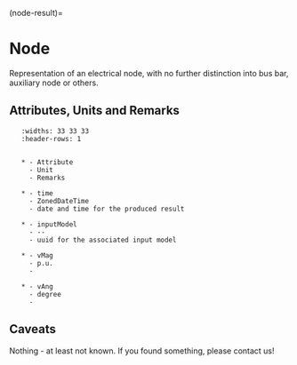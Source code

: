 (node-result)=

# Node

Representation of an electrical node, with no further distinction into bus bar, auxiliary node or others.

## Attributes, Units and Remarks

```{list-table}
   :widths: 33 33 33
   :header-rows: 1


   * - Attribute
     - Unit
     - Remarks

   * - time
     - ZonedDateTime
     - date and time for the produced result

   * - inputModel
     - --
     - uuid for the associated input model

   * - vMag
     - p.u.
     -

   * - vAng
     - degree
     -

```

## Caveats

Nothing - at least not known.
If you found something, please contact us!
